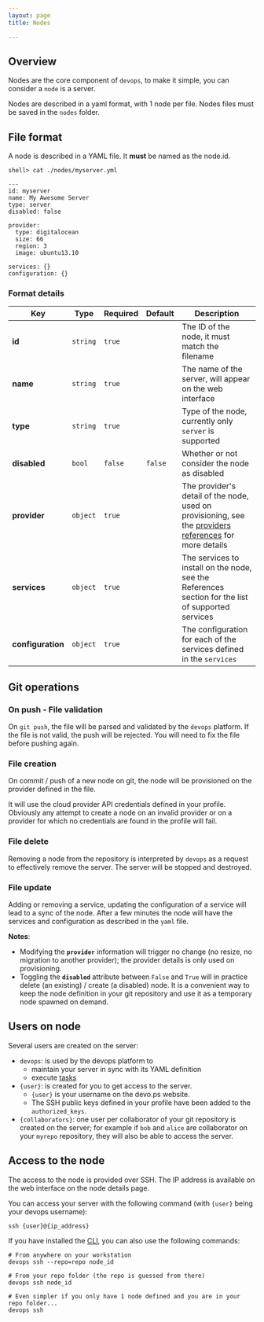 ```yaml
---
layout: page
title: Nodes

---
```

## Overview

Nodes are the core component of `devops`, to make it simple, you can consider a `node` is a server.  

Nodes are described in a yaml format, with 1 node per file. Nodes files must be saved in the `nodes` folder.

## File format

A node is described in a YAML file. It __must__ be named as the node.id.

    shell> cat ./nodes/myserver.yml
    
    ---
    id: myserver
    name: My Awesome Server
    type: server
    disabled: false

    provider:
      type: digitalocean
      size: 66
      region: 3
      image: ubuntu13.10    

    services: {}
    configuration: {}


### Format details


Key | Type | Required | Default | Description
--- | --- | --- | --- | ---
**id** | `string` | `true` | | The ID of the node, it must match the filename
**name** | `string` | `true` | | The name of the server, will appear on the web interface
**type** | `string` | `true` | |Type of the node, currently only `server` is supported
**disabled** | `bool` | `false` | `false` | Whether or not consider the node as disabled
**provider** | `object` | `true` | | The provider's detail of the node, used on provisioning, see the [providers references](/references/providers.html) for more details
**services** | `object` | `true` | | The services to install on the node, see the References section for the list of supported services
**configuration** | `object` | `true` | | The configuration for each of the services defined in the `services`


## Git operations

### On push - File validation

On `git push`, the file will be parsed and validated by the `devops` platform. If the file is not valid, the push will be rejected. You will need to fix the file before pushing again.

### File creation

On commit / push of a new node on git, the node will be provisioned on the provider defined in the file.

It will use the cloud provider API credentials defined in your profile. Obviously any attempt to create a node on an invalid provider or on a provider for which no credentials are found in the profile will fail.

### File delete

Removing a node from the repository is interpreted by `devops` as a request to effectively remove the server. The server will be stopped and destroyed.

### File update

Adding or removing a service, updating the configuration of a service will lead to a sync of the node. After a few minutes the node will have the services and configuration as described in the `yaml` file.

__Notes__:

- Modifying the __`provider`__ information will trigger no change (no resize, no migration to another provider); the provider details is only used on provisioning.
- Toggling the __`disabled`__ attribute between `False` and `True` will in practice delete (an existing) / create (a disabled) node. It is a convenient way to keep the node definition in your git repository and use it as a temporary node spawned on demand.

## Users on node

Several users are created on the server:

- `devops`: is used by the devops platform to
  - maintain your server in sync with its YAML definition
  - execute [tasks](/manual/Tasks.html)
- `{user}`: is created for you to get access to the server. 
  - `{user}` is your username on the devo.ps website. 
  - The SSH public keys defined in your profile have been added to the `authorized_keys`. 
- `{collaborators}`: one user per collaborator of your git repository is created on the server; for example if `bob` and `alice` are collaborator on your `myrepo` repository, they will also be able to access the server.

## Access to the node

The access to the node is provided over SSH. The IP address is available on the web interface on the node details page.

You can access your server with the following command (with `{user}` being your devops username):

```
ssh {user}@{ip_address}
```

If you have installed the [CLI](/manual/CLI.html), you can also use the following commands:

```
# From anywhere on your workstation
devops ssh --repo=repo node_id

# From your repo folder (the repo is guessed from there)
devops ssh node_id

# Even simpler if you only have 1 node defined and you are in your repo folder...
devops ssh
```